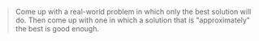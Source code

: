 > Come up with a real-world problem in which only the best solution will do.
> Then come up with one in which a solution that is "approximately" the best
> is good enough.

